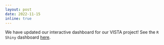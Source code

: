 ```yaml
---
layout: post
date: 2022-11-15
inline: true
---
```


We have updated our interactive dashboard for our VISTA project! See the `R Shiny` dashboard [here](https://vista-tec.shinyapps.io/VISTA-Dashboard/).
